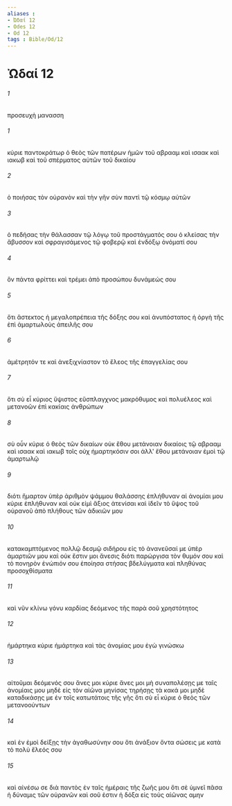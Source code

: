 ```yaml
---
aliases : 
- Ὠδαί 12
- Odes 12
- Od 12
tags : Bible/Od/12
---
```


# Ὠδαί 12

###### 1
προσευχὴ μανασση
###### 1
κύριε παντοκράτωρ ὁ θεὸς τῶν πατέρων ἡμῶν τοῦ αβρααμ καὶ ισαακ καὶ ιακωβ καὶ τοῦ σπέρματος αὐτῶν τοῦ δικαίου
###### 2
ὁ ποιήσας τὸν οὐρανὸν καὶ τὴν γῆν σὺν παντὶ τῷ κόσμῳ αὐτῶν
###### 3
ὁ πεδήσας τὴν θάλασσαν τῷ λόγῳ τοῦ προστάγματός σου ὁ κλείσας τὴν ἄβυσσον καὶ σφραγισάμενος τῷ φοβερῷ καὶ ἐνδόξῳ ὀνόματί σου
###### 4
ὃν πάντα φρίττει καὶ τρέμει ἀπὸ προσώπου δυνάμεώς σου
###### 5
ὅτι ἄστεκτος ἡ μεγαλοπρέπεια τῆς δόξης σου καὶ ἀνυπόστατος ἡ ὀργὴ τῆς ἐπὶ ἁμαρτωλοὺς ἀπειλῆς σου
###### 6
ἀμέτρητόν τε καὶ ἀνεξιχνίαστον τὸ ἔλεος τῆς ἐπαγγελίας σου
###### 7
ὅτι σὺ εἶ κύριος ὕψιστος εὔσπλαγχνος μακρόθυμος καὶ πολυέλεος καὶ μετανοῶν ἐπὶ κακίαις ἀνθρώπων
###### 8
σὺ οὖν κύριε ὁ θεὸς τῶν δικαίων οὐκ ἔθου μετάνοιαν δικαίοις τῷ αβρααμ καὶ ισαακ καὶ ιακωβ τοῖς οὐχ ἡμαρτηκόσιν σοι ἀλλ' ἔθου μετάνοιαν ἐμοὶ τῷ ἁμαρτωλῷ
###### 9
διότι ἥμαρτον ὑπὲρ ἀριθμὸν ψάμμου θαλάσσης ἐπλήθυναν αἱ ἀνομίαι μου κύριε ἐπλήθυναν καὶ οὐκ εἰμὶ ἄξιος ἀτενίσαι καὶ ἰδεῖν τὸ ὕψος τοῦ οὐρανοῦ ἀπὸ πλήθους τῶν ἀδικιῶν μου
###### 10
κατακαμπτόμενος πολλῷ δεσμῷ σιδήρου εἰς τὸ ἀνανεῦσαί με ὑπὲρ ἁμαρτιῶν μου καὶ οὐκ ἔστιν μοι ἄνεσις διότι παρώργισα τὸν θυμόν σου καὶ τὸ πονηρὸν ἐνώπιόν σου ἐποίησα στήσας βδελύγματα καὶ πληθύνας προσοχθίσματα
###### 11
καὶ νῦν κλίνω γόνυ καρδίας δεόμενος τῆς παρὰ σοῦ χρηστότητος
###### 12
ἡμάρτηκα κύριε ἡμάρτηκα καὶ τὰς ἀνομίας μου ἐγὼ γινώσκω
###### 13
αἰτοῦμαι δεόμενός σου ἄνες μοι κύριε ἄνες μοι μὴ συναπολέσῃς με ταῖς ἀνομίαις μου μηδὲ εἰς τὸν αἰῶνα μηνίσας τηρήσῃς τὰ κακά μοι μηδὲ καταδικάσῃς με ἐν τοῖς κατωτάτοις τῆς γῆς ὅτι σὺ εἶ κύριε ὁ θεὸς τῶν μετανοούντων
###### 14
καὶ ἐν ἐμοὶ δείξῃς τὴν ἀγαθωσύνην σου ὅτι ἀνάξιον ὄντα σώσεις με κατὰ τὸ πολὺ ἔλεός σου
###### 15
καὶ αἰνέσω σε διὰ παντὸς ἐν ταῖς ἡμέραις τῆς ζωῆς μου ὅτι σὲ ὑμνεῖ πᾶσα ἡ δύναμις τῶν οὐρανῶν καὶ σοῦ ἐστιν ἡ δόξα εἰς τοὺς αἰῶνας αμην
